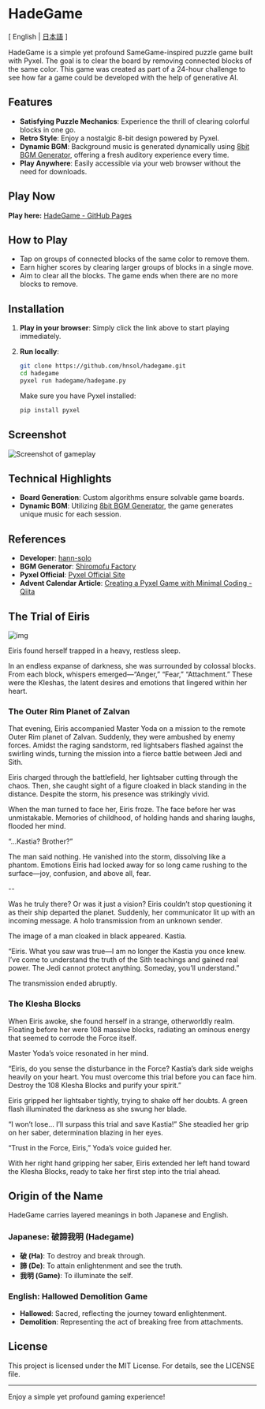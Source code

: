 # HadeGame

[ English | [日本語](README.ja.md) ]

HadeGame is a simple yet profound SameGame-inspired puzzle game built with Pyxel. The goal is to clear the board by removing connected blocks of the same color. This game was created as part of a 24-hour challenge to see how far a game could be developed with the help of generative AI.

## Features

- **Satisfying Puzzle Mechanics**: Experience the thrill of clearing colorful blocks in one go.
- **Retro Style**: Enjoy a nostalgic 8-bit design powered by Pyxel.
- **Dynamic BGM**: Background music is generated dynamically using [8bit BGM Generator](https://github.com/shiromofufactory/8bit-bgm-generator), offering a fresh auditory experience every time.
- **Play Anywhere**: Easily accessible via your web browser without the need for downloads.

## Play Now

**Play here:** [HadeGame - GitHub Pages](https://hnsol.github.io/pyxel-hadegame/pyxelhg.html)

## How to Play

- Tap on groups of connected blocks of the same color to remove them.
- Earn higher scores by clearing larger groups of blocks in a single move.
- Aim to clear all the blocks. The game ends when there are no more blocks to remove.

## Installation

1. **Play in your browser**:
   Simply click the link above to start playing immediately.

2. **Run locally**:
   ```bash
   git clone https://github.com/hnsol/hadegame.git
   cd hadegame
   pyxel run hadegame/hadegame.py
   ```

   Make sure you have Pyxel installed:
   ```bash
   pip install pyxel
   ```

## Screenshot

![Screenshot of gameplay](https://cdn-ak.f.st-hatena.com/images/fotolife/m/masatora_bd5/20250120/20250120011630.gif)

## Technical Highlights

- **Board Generation**: Custom algorithms ensure solvable game boards.
- **Dynamic BGM**: Utilizing [8bit BGM Generator](https://github.com/shiromofufactory/8bit-bgm-generator), the game generates unique music for each session.

## References

- **Developer**: [hann-solo](https://github.com/hnsol)
- **BGM Generator**: [Shiromofu Factory](https://github.com/shiromofufactory)
- **Pyxel Official**: [Pyxel Official Site](https://github.com/kitao/pyxel)
- **Advent Calendar Article**: [Creating a Pyxel Game with Minimal Coding - Qiita](https://qiita.com/hann-solo/items/e417c29c22d008752f60)

## The Trial of Eiris

![img](https://cdn-ak.f.st-hatena.com/images/fotolife/m/masatora_bd5/20250123/20250123021058.png)

Eiris found herself trapped in a heavy, restless sleep.

In an endless expanse of darkness, she was surrounded by colossal blocks. From each block, whispers emerged—“Anger,” “Fear,” “Attachment.” These were the Kleshas, the latent desires and emotions that lingered within her heart.

### The Outer Rim Planet of Zalvan

That evening, Eiris accompanied Master Yoda on a mission to the remote Outer Rim planet of Zalvan. Suddenly, they were ambushed by enemy forces. Amidst the raging sandstorm, red lightsabers flashed against the swirling winds, turning the mission into a fierce battle between Jedi and Sith.

Eiris charged through the battlefield, her lightsaber cutting through the chaos. Then, she caught sight of a figure cloaked in black standing in the distance. Despite the storm, his presence was strikingly vivid.

When the man turned to face her, Eiris froze. The face before her was unmistakable. Memories of childhood, of holding hands and sharing laughs, flooded her mind.

“...Kastia? Brother?”

The man said nothing. He vanished into the storm, dissolving like a phantom. Emotions Eiris had locked away for so long came rushing to the surface—joy, confusion, and above all, fear.

--

Was he truly there? Or was it just a vision? Eiris couldn’t stop questioning it as their ship departed the planet. Suddenly, her communicator lit up with an incoming message. A holo transmission from an unknown sender.

The image of a man cloaked in black appeared. Kastia.

“Eiris. What you saw was true—I am no longer the Kastia you once knew. I’ve come to understand the truth of the Sith teachings and gained real power. The Jedi cannot protect anything. Someday, you’ll understand.”

The transmission ended abruptly.

### The Klesha Blocks

When Eiris awoke, she found herself in a strange, otherworldly realm. Floating before her were 108 massive blocks, radiating an ominous energy that seemed to corrode the Force itself.

Master Yoda’s voice resonated in her mind.

“Eiris, do you sense the disturbance in the Force? Kastia’s dark side weighs heavily on your heart. You must overcome this trial before you can face him. Destroy the 108 Klesha Blocks and purify your spirit.”

Eiris gripped her lightsaber tightly, trying to shake off her doubts. A green flash illuminated the darkness as she swung her blade.

“I won’t lose... I’ll surpass this trial and save Kastia!” She steadied her grip on her saber, determination blazing in her eyes.

“Trust in the Force, Eiris,” Yoda’s voice guided her.

With her right hand gripping her saber, Eiris extended her left hand toward the Klesha Blocks, ready to take her first step into the trial ahead.

## Origin of the Name

HadeGame carries layered meanings in both Japanese and English.

### **Japanese**: **破諦我明 (Hadegame)**

- **破 (Ha)**: To destroy and break through.
- **諦 (De)**: To attain enlightenment and see the truth.
- **我明 (Game)**: To illuminate the self.

### **English**: **Hallowed Demolition Game**

- **Hallowed**: Sacred, reflecting the journey toward enlightenment.
- **Demolition**: Representing the act of breaking free from attachments.

## License

This project is licensed under the MIT License. For details, see the LICENSE file.

---

Enjoy a simple yet profound gaming experience!